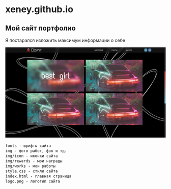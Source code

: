 # xeney.github.io

## Мой сайт портфолио

Я постарался изложить максимум информации о себе

<img src="./static/img/works/4.png"></img>


```
fonts - шрифты сайта
img - фото работ, фон и тд.
img/icon - иконки сайта
img/rewards - мои награды
img/works - мои работы
style.css - стили сайта
index.html - главная страница
logo.png - логотип сайта
```
